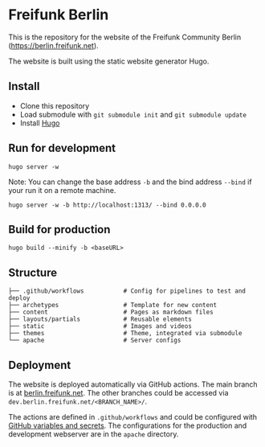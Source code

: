 # Freifunk Berlin

This is the repository for the website of the Freifunk Community Berlin (https://berlin.freifunk.net).

The website is built using the static website generator Hugo.

## Install

- Clone this repository
- Load submodule with `git submodule init` and `git submodule update`
- Install [Hugo](https://gohugo.io/installation/)

## Run for development

```
hugo server -w
```

Note: You can change the base address `-b` and the bind address `--bind` if your run it on a remote machine.

```
hugo server -w -b http://localhost:1313/ --bind 0.0.0.0
```

## Build for production

```
hugo build --minify -b <baseURL>
```

## Structure

```
├── .github/workflows           # Config for pipelines to test and deploy
├── archetypes                  # Template for new content
├── content                     # Pages as markdown files
├── layouts/partials            # Reusable elements
├── static                      # Images and videos
├── themes                      # Theme, integrated via submodule
└── apache                      # Server configs
```

## Deployment

The website is deployed automatically via GitHub actions. The main branch is at [berlin.freifunk.net](https://berlin.freifunk.net). The other branches could be accessed via `dev.berlin.freifunk.net/<BRANCH_NAME>/`.

The actions are defined in `.github/workflows` and could be configured with [GitHub variables and secrets](https://github.com/freifunk-berlin/berlin.freifunk.net/settings/secrets/actions). The configurations for the production and development webserver are in the `apache` directory.
